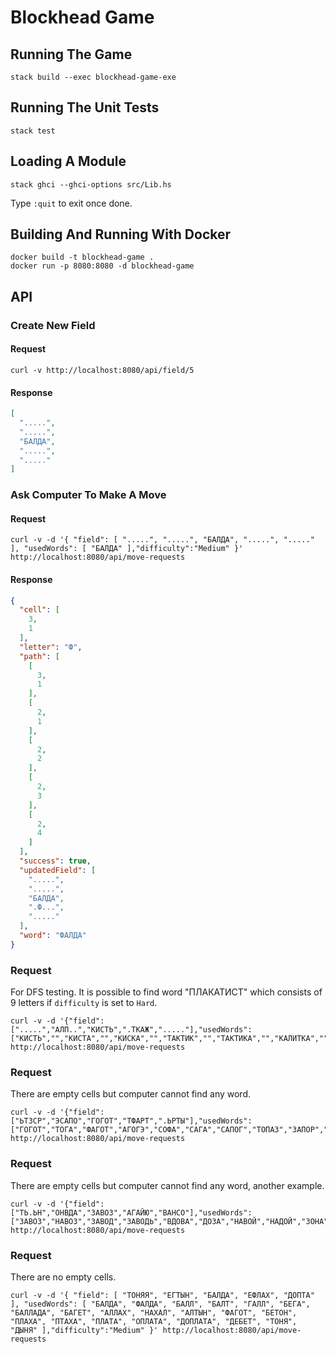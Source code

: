 # Blockhead Game

## Running The Game

```shell
stack build --exec blockhead-game-exe
```

## Running The Unit Tests

```shell
stack test
```

## Loading A Module

```shell
stack ghci --ghci-options src/Lib.hs
```

Type `:quit` to exit once done.

## Building And Running With Docker

```shell
docker build -t blockhead-game .
docker run -p 8080:8080 -d blockhead-game
```

## API

### Create New Field

#### Request

```shell
curl -v http://localhost:8080/api/field/5
```

#### Response

```json
[
  ".....",
  ".....",
  "БАЛДА",
  ".....",
  "....."
]
```

### Ask Computer To Make A Move

#### Request

```shell
curl -v -d '{ "field": [ ".....", ".....", "БАЛДА", ".....", "....." ], "usedWords": [ "БАЛДА" ],"difficulty":"Medium" }' http://localhost:8080/api/move-requests
```

#### Response

```json
{
  "cell": [
    3,
    1
  ],
  "letter": "Ф",
  "path": [
    [
      3,
      1
    ],
    [
      2,
      1
    ],
    [
      2,
      2
    ],
    [
      2,
      3
    ],
    [
      2,
      4
    ]
  ],
  "success": true,
  "updatedField": [
    ".....",
    ".....",
    "БАЛДА",
    ".Ф...",
    "....."
  ],
  "word": "ФАЛДА"
}
```

### Request

For DFS testing. It is possible to find word "ПЛАКАТИСТ" which consists of 9 letters if `difficulty` is set to `Hard`.

```shell
curl -v -d '{"field":[".....","АЛП..","КИСТЬ",".ТКАЖ","....."],"usedWords":["КИСТЬ","","КИСТА","","КИСКА","","ТАКТИК","","ТАКТИКА","","КАЛИТКА","","ЛИСТАЖ","","ПЛИТКА",""],"difficulty":"Hard"}' http://localhost:8080/api/move-requests
```

### Request

There are empty cells but computer cannot find any word.

```shell
curl -v -d '{"field":["ЬТЗСР","ЭСАПО","ГОГОТ","ТФАРТ",".ЬРТЫ"],"usedWords":["ГОГОТ","ТОГА","ФАГОТ","АГОГЭ","СОФА","САГА","САПОГ","ТОПАЗ","ЗАПОР","ЗАГАР","СПОРА","СПОРТ","ПОРТЫ","РОПОТ","РОПОТ","ТРОПА","ГАРЬ","ГОСТ","ПАСТЬ","РАФТ"],"difficulty":"Medium"}' http://localhost:8080/api/move-requests 
```

### Request

There are empty cells but computer cannot find any word, another example.

```shell
curl -v -d '{"field":["ТЬ.ЬН","ОНВДА","ЗАВОЗ","АГАЙЮ","ВАНСО"],"usedWords":["ЗАВОЗ","НАВОЗ","ЗАВОД","ЗАВОДЬ","ВДОВА","ДОЗА","НАВОЙ","НАДОЙ","ЗОНА","АЗОТ","ГАЗОН","ВАЗА","НАВАГА","ВАЗОН","ГАВАНЬ","НАГАН","АГАВА","АВАНС","ЮЗ","СОЮЗ"],"difficulty":"Medium"}' http://localhost:8080/api/move-requests
```

### Request

There are no empty cells.

```shell
curl -v -d '{ "field": [ "ТОНЯЯ", "ЕГТЫН", "БАЛДА", "ЕФЛАХ", "ДОПТА" ], "usedWords": [ "БАЛДА", "ФАЛДА", "БАЛЛ", "БАЛТ", "ГАЛЛ", "БЕГА", "БАЛЛАДА", "БАГЕТ", "АЛЛАХ", "НАХАЛ", "АЛТЫН", "ФАГОТ", "БЕТОН", "ПЛАХА", "ПТАХА", "ПЛАТА", "ОПЛАТА", "ДОПЛАТА", "ДЕБЕТ", "ТОНЯ", "ДЫНЯ" ],"difficulty":"Medium" }' http://localhost:8080/api/move-requests
```
